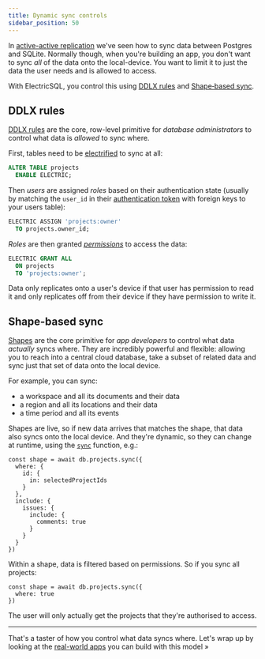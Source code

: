 ```yaml
---
title: Dynamic sync controls
sidebar_position: 50
---
```


In [active-active replication](./active-active.md) we've seen how to sync data between Postgres and SQLite. Normally though, when you're building an app, you don't want to sync *all* of the data onto the local-device. You want to limit it to just the data the user needs and is allowed to access.

With ElectricSQL, you control this using [DDLX&nbsp;rules](../usage/data-modelling/permissions.md) and [Shape&#8209;based&nbsp;sync](../usage/data-access/shapes.md).

## DDLX rules

[DDLX&nbsp;rules](../usage/data-modelling/permissions.md) are the core, row-level primitive for *database administrators* to control what data is *allowed* to sync where.

First, tables need to be [electrified](../usage/data-modelling/electrification.md) to sync at all:

```sql
ALTER TABLE projects
  ENABLE ELECTRIC;
```

Then *users* are assigned *roles* based on their authentication state (usually by matching the `user_id` in their [authentication token](../usage/auth/index.md) with foreign keys to your users table):

```sql
ELECTRIC ASSIGN 'projects:owner'
  TO projects.owner_id;
```

*Roles* are then granted [*permissions*](../usage/data-modelling/permissions.md) to access the data:

```sql
ELECTRIC GRANT ALL
  ON projects
  TO 'projects:owner';
```

Data only replicates onto a user's device if that user has permission to read it and only replicates off from their device if they have permission to write it.

## Shape-based sync

[Shapes](../usage/data-access/shapes.md) are the core primitive for *app developers* to control what data *actually* syncs where. They are incredibly powerful and flexible: allowing you to reach into a central cloud database, take a subset of related data and sync just that set of data onto the local device.

For example, you can sync:

- a workspace and all its documents and their data
- a region and all its locations and their data
- a time period and all its events

Shapes are live, so if new data arrives that matches the shape, that data also syncs onto the local device. And they're dynamic, so they can change at runtime, using the [`sync`](../api/clients/typescript.md#sync) function, e.g.:

<!--

Below, we have a simplified example of a project management app. There are projects that can be synced and the projects contain issues. The home screen shows the 10 latest issues across projects and the projects that are available to sync.

<CodeBlock live={true} noInline={true} language="jsx">{
  ' ' // as described
}</CodeBlock>

Because the data is synced onto the local app, the local app is fully functional offline. You can still navigate and engage with it without connectivity.

The shape of the data that is synced changes at runtime and is defined by a simple [`sync`](../api/clients/typescript.md#sync) call:

-->

```tsx
const shape = await db.projects.sync({
  where: {
    id: {
      in: selectedProjectIds
    }
  },
  include: {
    issues: {
      include: {
        comments: true
      }
    }
  }
})
```

Within a shape, data is filtered based on permissions. So if you sync all projects:

```tsx
const shape = await db.projects.sync({
  where: true
})
```

The user will only actually get the projects that they're authorised to access.

<hr className="doc-divider" />

That's a taster of how you control what data syncs where. Let's wrap up by looking at the [real-world apps](./real-world.md) you can build with this model &raquo;
